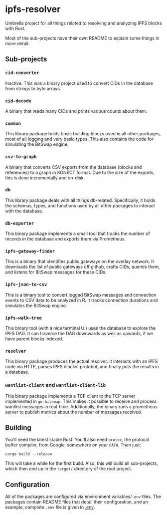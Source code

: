 # ipfs-resolver

Umbrella project for all things related to resolving and analyzing IPFS blocks with Rust.

Most of the sub-projects have their own README to explain some things in more detail.

## Sub-projects

### `cid-converter`

Inactive. This was a binary project used to convert CIDs in the database from strings to byte arrays.

### `cid-decode`

A binary that reads many CIDs and prints various counts about them.

### `common`

This library package holds basic building blocks used in all other packages, most of all logging and very basic types.
This also contains the code for simulating the BitSwap engine.

### `csv-to-graph`

A binary that converts CSV exports from the database (blocks and references) to a graph in KONECT format.
Due to the size of the exports, this is done incrementally and on-disk.

### `db`

This library package deals with all things db-related.
Specifically, it holds the schemas, types, and functions used by all other packages to interact with the database.

### `db-exporter`

This binary package implements a small tool that tracks the number of records in the database and exports them via
Prometheus.

### `ipfs-gateway-finder`

This is a binary that identifies public gateways on the overlay network.
It downloads the list of public gateways off github, crafts CIDs, queries them, and listens for BitSwap messages for these CIDs.

### `ipfs-json-to-csv`

This is a binary tool to convert logged BitSwap messages and connection events to CSV data to be analyzed in R.
It tracks connection durations and simulates the BitSwap engine.

### `ipfs-walk-tree`

This binary tool (with a nice terminal UI) uses the database to explore the IPFS DAG.
It can traverse the DAG downwards as well as upwards, if we have parent blocks indexed.

### `resolver`

This binary package produces the actual resolver.
It interacts with an IPFS node via HTTP, parses IPFS blocks' protobuf, and finally puts the results in a database.

### `wantlist-client` and `wantlist-client-lib`

This binary package implements a TCP client to the TCP server implemented in `go-bitswap`.
This makes it possible to receive and process wantlist messages in real-time.
Additionally, the binary runs a prometheus server to publish metrics about the number of messages received.

## Building

You'll need the latest stable Rust.
You'll also need `protoc`, the protocol buffer compiler, from Google, somewhere on your `PATH`.
Then just:

```
cargo build --release
```

This will take a while for the first build.
Also, this will build all sub-projects, which then end up in the `target/` directory of the root project.

## Configuration

All of the packages are configured via environment variables/`.env` files.
The packages contain README files that detail their configuration, and an example, complete `.env` file is given in
[.env](.env).
